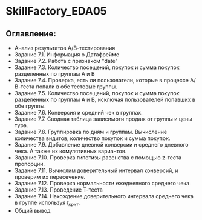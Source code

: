 # SkillFactory_EDA05

## Оглавление:
* Анализ результатов А/В-тестирования
* Задание 7.1. Информация о Датафрейме
* Задание 7.2. Работа с признаком "date"
* Задание 7.3. Количество посещений, покупок и сумма покупок разделенных по группам А и В
* Задание 7.4. Проверка, есть ли пользователи, которые в процессе А/В-теста попали в обе тестовые группы.
* Задание 7.5. Количество посещений, покупок и сумма покупок разделенных по группам А и В, исключая пользователей попавших в обе группы.
* Задание 7.6. Конверсия и средний чек в группах.
* Задание 7.7. Сводная таблица зависимоти продаж от группы и цены тура.
* Задание 7.8. Группировка по дням и группам. Вычисление количества видитов, количество покупок и сумма покупок.
* Задание 7.9. Добавление дневной конверсии и среднего дневного чека. А также их комулятивных вариантов.
* Задание 7.10. Проверка гипотизы равенства с помощью z-теста пропорции.
* Задание 7.11. Вычислим доверительный интервал конверсий, и проверим их пересечение.
* Задание 7.12. Проверка нормальности ежедневного среднего чека
* Задание 7.13. Проведение Т-теста
* Задание 7.14. Нахождение доверительного интервала среднего чека в группе используя $t_{крит}$.
* Общий вывод